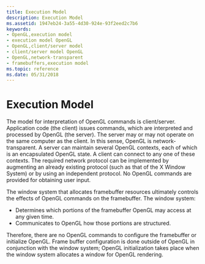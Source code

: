 ```yaml
---
title: Execution Model
description: Execution Model
ms.assetid: 1947eb24-3a55-4d30-924e-93f2eed2c7b6
keywords:
- OpenGL,execution model
- execution model OpenGL
- OpenGL,client/server model
- client/server model OpenGL
- OpenGL,network-transparent
- framebuffers,execution model
ms.topic: reference
ms.date: 05/31/2018
---
```


# Execution Model

The model for interpretation of OpenGL commands is client/server. Application code (the client) issues commands, which are interpreted and processed by OpenGL (the server). The server may or may not operate on the same computer as the client. In this sense, OpenGL is network-transparent. A server can maintain several OpenGL contexts, each of which is an encapsulated OpenGL state. A client can connect to any one of these contexts. The required network protocol can be implemented by augmenting an already existing protocol (such as that of the X Window System) or by using an independent protocol. No OpenGL commands are provided for obtaining user input.

The window system that allocates framebuffer resources ultimately controls the effects of OpenGL commands on the framebuffer. The window system:

-   Determines which portions of the framebuffer OpenGL may access at any given time.
-   Communicates to OpenGL how those portions are structured.

Therefore, there are no OpenGL commands to configure the framebuffer or initialize OpenGL. Frame buffer configuration is done outside of OpenGL in conjunction with the window system; OpenGL initialization takes place when the window system allocates a window for OpenGL rendering.

 

 





